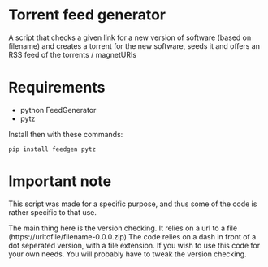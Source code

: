 # Torrent feed generator
A script that checks a given link for a new version of software (based on filename)
and creates a torrent for the new software, seeds it and offers an RSS feed of
the torrents / magnetURIs

# Requirements

* python FeedGenerator
* pytz

Install then with these commands:

    pip install feedgen pytz

# Important note
This script was made for a specific purpose, and thus some of the code is rather specific to that use.

The main thing here is the version checking. It relies on a url to a file (https://urltofile/filename-0.0.0.zip)
The code relies on a dash in front of a dot seperated version, with a file extension.
If you wish to use this code for your own needs. You will probably have to tweak the version checking.
